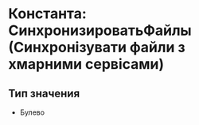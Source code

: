 ﻿# Константа: СинхронизироватьФайлы (Синхронізувати файли з хмарними сервісами)

## Тип значения

- Булево

